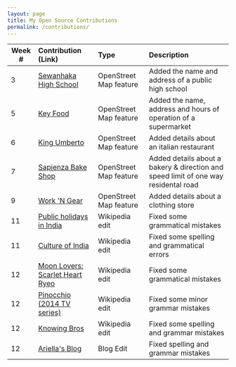 ```yaml
---
layout: page
title: My Open Source Contributions
permalink: /contributions/
---
```


<!--
Type of the contribution should be "Wikipedia edit", "OpenStreet Map feature", "Project Documentation", "Project Code", "Blog Edit", etc.

The description should include a brief summary of what you did.

Replace the first row below with your contribution.

-->





| Week #       | Contribution (Link)  | Type  | Description |
|---|:---|:---|:---|
| 3 | [Sewanhaka High School](https://www.openstreetmap.org/changeset/74404582#map=19/40.71764/-73.68991) | OpenStreet Map feature | Added the name and address of a public high school     |
| 5 | [Key Food](https://www.openstreetmap.org/changeset/75049745) | OpenStreet Map feature  | Added the name, address and hours of operation of a supermarket    |
| 6 | [King Umberto](https://www.openstreetmap.org/changeset/75353777) | OpenStreet Map feature | Added details about an italian restaurant  |
| 7 | [Sapienza Bake Shop](https://www.openstreetmap.org/changeset/75639329#map=15/40.6965/-73.6933) | OpenStreet Map feature | Added details about a bakery & direction and speed limit of one way residental road |
| 9 | [Work 'N Gear](https://www.openstreetmap.org/changeset/76250445) | OpenStreet Map feature | Added details about a clothing store |
| 11 | [Public holidays in India](https://en.wikipedia.org/w/index.php?title=Public_holidays_in_India&diff=prev&oldid=925754970) | Wikipedia edit | Fixed some grammatical mistakes |
| 11 | [Culture of India](https://en.wikipedia.org/w/index.php?title=Culture_of_India&diff=prev&oldid=925758350) | Wikipedia edit | Fixed some spelling and grammatical errors |
| 12 | [Moon Lovers: Scarlet Heart Ryeo](https://en.wikipedia.org/w/index.php?title=Moon_Lovers%3A_Scarlet_Heart_Ryeo&type=revision&diff=926670211&oldid=926543267) | Wikipedia edit | Fixed some grammatical mistakes |
| 12 | [Pinocchio (2014 TV series)](https://en.wikipedia.org/w/index.php?title=Pinocchio_%282014_TV_series%29&type=revision&diff=926672555&oldid=917598090) | Wikipedia edit | Fixed some minor grammar mistakes |
| 12 | [Knowing Bros](https://en.wikipedia.org/w/index.php?title=Knowing_Bros&type=revision&diff=926688885&oldid=926567413) | Wikipedia edit | Fixed some spelling and grammar mistakes |
| 12 | [Ariella's Blog](https://github.com/hunter-college-ossd-fall-2019/ariella879-weekly/pull/8) | Blog Edit | Fixed spelling and grammar mistakes |

